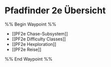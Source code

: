 # Pfadfinder 2e Übersicht

%% Begin Waypoint %%
- [[PF2e Chase-Subsystem]]
- [[PF2e Difficulty Classes]]
- [[PF2e Hexploration]]
- [[PF2e Reise]]

%% End Waypoint %%
